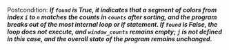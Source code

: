Postcondition: ***If `found` is True, it indicates that a segment of colors from index `i` to `n` matches the counts in `counts` after sorting, and the program breaks out of the most internal loop or if statement. If `found` is False, the loop does not execute, and `window_counts` remains empty; `j` is not defined in this case, and the overall state of the program remains unchanged.***